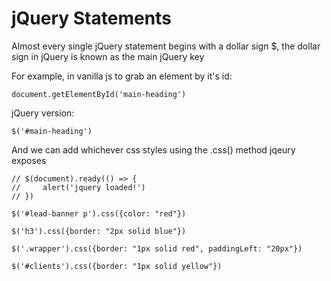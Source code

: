 # jQuery Statements 

Almost every single jQuery statement begins with a dollar sign $, the dollar sign in jQuery is known as the main jQuery key 

For example, in vanilla js to grab an element by it's id: 

```
document.getElementById('main-heading')
```

jQuery version:

```
$('#main-heading')
```

And we can add whichever css styles using the .css() method jqeury exposes 

```
// $(document).ready(() => {
//     alert('jquery loaded!')
// })

$('#lead-banner p').css({color: "red"})

$('h3').css({border: "2px solid blue"})

$('.wrapper').css({border: "1px solid red", paddingLeft: "20px"})

$('#clients').css({border: "1px solid yellow"})
```